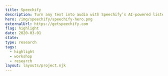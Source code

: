 ```yaml
---
title: Speechify
description: Turn any text into audio with Speechify’s AI-powered listening assistant
hero: /img/speechify/speechify-hero.png
externalUrl: https://getspeechify.com
flag: highlight
date: 2020-03-01
state:
type: research
tags:
  - highlight
  - workshop
  - research
layout: layouts/project.njk
---
```

